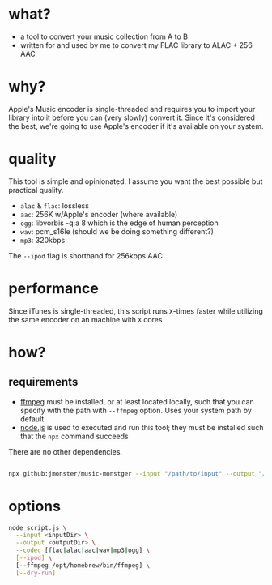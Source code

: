 # what?

- a tool to convert your music collection from A to B
- written for and used by me to convert my FLAC library to ALAC + 256 AAC

# why?

Apple's Music encoder is single-threaded and requires you to import your library into it before you can (very slowly) convert it.
Since it's considered the best, we're going to use Apple's encoder if it's available on your system.

# quality

This tool is simple and opinionated. I assume you want the best possible but practical quality.

- `alac` & `flac`: lossless
- `aac`: 256K w/Apple's encoder (where available)
- `ogg`: libvorbis -q:a 8 which is the edge of human perception
- `wav`: pcm_s16le (should we be doing something different?)
- `mp3`: 320kbps

The `--ipod` flag is shorthand for 256kbps AAC

# performance

Since iTunes is single-threaded, this script runs `X`-times faster while utilizing the same encoder on an machine with `X` cores

# how?

## requirements

- [ffmpeg](https://ffmpeg.org) must be installed, or at least located locally, such that you can specify with the path with `--ffmpeg` option. Uses your system path by default
- [node.js](https://nodejs.org) is used to executed and run this tool; they must be installed such that the `npx` command succeeds

There are no other dependencies.

```sh

npx github:jmonster/music-monstger --input "/path/to/input" --output "/path/to/output" --ipod
```

# options

```sh
node script.js \
  --input <inputDir> \
  --output <outputDir> \
  --codec [flac|alac|aac|wav|mp3|ogg] \
  [--ipod] \
  [--ffmpeg /opt/homebrew/bin/ffmpeg] \
  [--dry-run]
```
